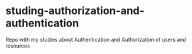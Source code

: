 # studing-authorization-and-authentication
Repo with my studies about Authentication and Authorization of users and resources
